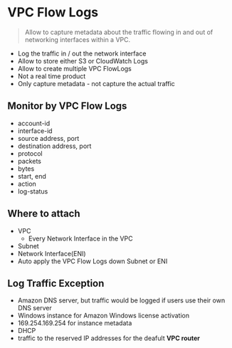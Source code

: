 # VPC Flow Logs
> Allow to capture metadata about the traffic flowing in and out of networking interfaces within a VPC. 

* Log the traffic in / out the network interface
* Allow to store either S3 or CloudWatch Logs
* Allow to create multiple VPC FlowLogs
* Not a real time product
* Only capture metadata - not capture the actual traffic

## Monitor by VPC Flow Logs
* account-id
* interface-id
* source address, port
* destination address, port
* protocol
* packets
* bytes
* start, end
* action
* log-status

## Where to attach
* VPC
  * Every Network Interface in the VPC
* Subnet
* Network Interface(ENI)
* Auto apply the VPC Flow Logs down Subnet or ENI 

## Log Traffic Exception
* Amazon DNS server, but traffic would be logged if users use their own DNS server
* Windows instance for Amazon Windows license activation
* 169.254.169.254 for instance metadata
* DHCP
* traffic to the reserved IP addresses for the deafult **VPC router**